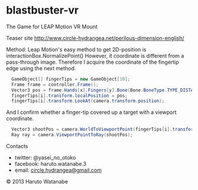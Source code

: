 blastbuster-vr
==============
The Game for LEAP Motion VR Mount 

Teaser site
http://www.circle-hydrangea.net/perilous-dimension-english/

Method:
Leap Motion's easy method to get 2D-position is interactionBox.NormalizePoint()
However, it coordinate is different from a pass-through image.
Therefore I acquire the coordinate of the fingertip edge using the next method.

```cs
  GameObject[] fingerTips = new GameObject[10];
  Frame frame = controller.Frame();
  Vector3 pos = frame.Hands[x].Fingers[y].Bone(Bone.BoneType.TYPE_DISTAL).NextJoint.ToUnity(HandController.mirrorZAxis);
  fingerTips[i].transform.localPosition = pos;
  fingerTips[i].transform.LookAt(camera.transform.position);
```
And I confirm whether a finger-tip covered up a target with a viewport coordinate.
```cs
  Vector3 shootPos = camera.WorldToViewportPoint(fingerTips[i].transform.position);
  Ray ray = camera.ViewportPointToRay(shootPos);
```

Contacts
- twitter: @yasei_no_otoko
- facebook: haruto.watanabe.3
- email: circle.hydrangea@gmail.com

© 2013 Haruto Watanabe
